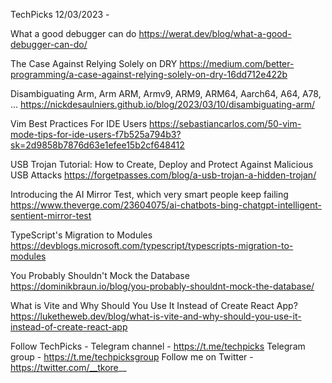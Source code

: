 TechPicks 12/03/2023 -

What a good debugger can do
https://werat.dev/blog/what-a-good-debugger-can-do/

The Case Against Relying Solely on DRY
https://medium.com/better-programming/a-case-against-relying-solely-on-dry-16dd712e422b

Disambiguating Arm, Arm ARM, Armv9, ARM9, ARM64, Aarch64, A64, A78, ...
https://nickdesaulniers.github.io/blog/2023/03/10/disambiguating-arm/

Vim Best Practices For IDE Users
https://sebastiancarlos.com/50-vim-mode-tips-for-ide-users-f7b525a794b3?sk=2d9858b7876d63e1efee15b2cf648412

USB Trojan Tutorial: How to Create, Deploy and Protect Against Malicious USB Attacks
https://forgetpasses.com/blog/a-usb-trojan-a-hidden-trojan/

Introducing the AI Mirror Test, which very smart people keep failing
https://www.theverge.com/23604075/ai-chatbots-bing-chatgpt-intelligent-sentient-mirror-test

TypeScript's Migration to Modules
https://devblogs.microsoft.com/typescript/typescripts-migration-to-modules

You Probably Shouldn't Mock the Database
https://dominikbraun.io/blog/you-probably-shouldnt-mock-the-database/

What is Vite and Why Should You Use It Instead of Create React App?
https://luketheweb.dev/blog/what-is-vite-and-why-should-you-use-it-instead-of-create-react-app

Follow TechPicks -
Telegram channel - https://t.me/techpicks
Telegram group - https://t.me/techpicksgroup
Follow me on Twitter - https://twitter.com/__tkore__